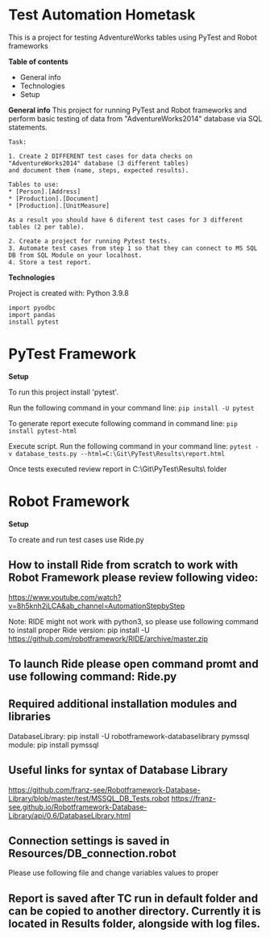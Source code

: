 # Test Automation Hometask

This is a project for testing AdventureWorks tables using PyTest and Robot frameworks

**Table of contents**

-  General info
-  Technologies
-  Setup

**General info**
This project for running PyTest and Robot frameworks and perform basic testing of data from "AdventureWorks2014" database via SQL statements.

```
Task:

1. Create 2 DIFFERENT test cases for data checks on "AdventureWorks2014" database (3 different tables) 
and document them (name, steps, expected results).

Tables to use: 
* [Person].[Address]
* [Production].[Document]
* [Production].[UnitMeasure]

As a result you should have 6 diferent test cases for 3 different tables (2 per table).

2. Create a project for running Pytest tests.
3. Automate test cases from step 1 so that they can connect to MS SQL DB from SQL Module on your localhost.
4. Store a test report.
```


**Technologies**

Project is created with: Python 3.9.8

```
import pyodbc
import pandas
install pytest
```

# PyTest Framework

**Setup**

To run this project install 'pytest'.

Run the following command in your command line:
`pip install -U pytest`

To generate report execute following command in command line:
`pip install pytest-html`

Execute script.
Run the following command in your command line:
`pytest -v database_tests.py --html=C:\Git\PyTest\Results\report.html`

Once tests executed review report in C:\Git\PyTest\Results\ folder

# Robot Framework

**Setup**

To create and run test cases use Ride.py

## How to install Ride from scratch to work with Robot Framework please review following video:
https://www.youtube.com/watch?v=8h5knh2jLCA&ab_channel=AutomationStepbyStep

Note: RIDE might not work with python3, so please use following command to install proper 
Ride version: pip install -U https://github.com/robotframework/RIDE/archive/master.zip 

## To launch Ride please open command promt and use following command: Ride.py

## Required additional installation modules and libraries
DatabaseLibrary: pip install -U robotframework-databaselibrary
pymssql module: pip install pymssql

## Useful links for syntax of Database Library
https://github.com/franz-see/Robotframework-Database-Library/blob/master/test/MSSQL_DB_Tests.robot
https://franz-see.github.io/Robotframework-Database-Library/api/0.6/DatabaseLibrary.html

## Connection settings is saved in Resources/DB_connection.robot
Please use following file and change variables values to proper

## Report is saved after TC run in default folder and can be copied to another directory. Currently it is located in Results folder, alongside with log files.
